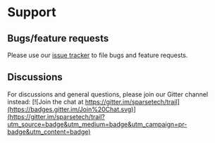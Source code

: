 # Support
## Bugs/feature requests
Please use our [issue tracker](https://github.com/sparsetech/trail/issues) to file bugs and feature requests.

## Discussions
For discussions and general questions, please join our Gitter channel instead: [![Join the chat at https://gitter.im/sparsetech/trail](https://badges.gitter.im/Join%20Chat.svg)](https://gitter.im/sparsetech/trail?utm_source=badge&utm_medium=badge&utm_campaign=pr-badge&utm_content=badge)
